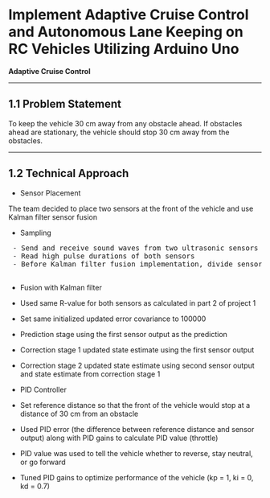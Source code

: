 # Implement Adaptive Cruise Control and Autonomous Lane Keeping on RC Vehicles Utilizing Arduino Uno

**Adaptive Cruise Control**

---

## 1.1 Problem Statement

To keep the vehicle 30 cm away from any obstacle ahead. If obstacles ahead are stationary, the vehicle should stop 30 cm away from the obstacles.

---

## 1.2	Technical Approach

- Sensor Placement

The team decided to place two sensors at the front of the vehicle and use Kalman filter sensor fusion

- Sampling

 <pre>
 - Send and receive sound waves from two ultrasonic sensors
 - Read high pulse durations of both sensors
 - Before Kalman filter fusion implementation, divide sensor outputs by 200 to convert into total time value in microseconds
 </pre>

- Fusion with Kalman filter

 - Used same R-value for both sensors as calculated in part 2 of project 1
 - Set same initialized updated error covariance to 100000
 - Prediction stage using the first sensor output as the prediction
 - Correction stage 1 updated state estimate using the first sensor output
 - Correction stage 2 updated state estimate using second sensor output and state estimate from correction stage 1

- PID Controller
 - Set reference distance so that the front of the vehicle would stop at a distance of 30 cm from an obstacle
 - Used PID error (the difference between reference distance and sensor output) along with PID gains to calculate PID value (throttle)
 - PID value was used to tell the vehicle whether to reverse, stay neutral, or go forward
 - Tuned PID gains to optimize performance of the vehicle (kp = 1, ki = 0, kd = 0.7)
